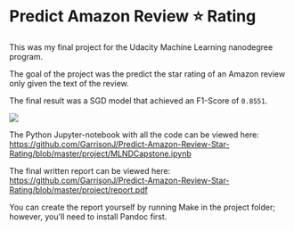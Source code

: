 # Predict Amazon Review ⭐️ Rating

This was my final project for the Udacity Machine Learning nanodegree program.

The goal of the project was the predict the star rating of an Amazon review only given the text of the review. 

The final result was a SGD model that achieved an F1-Score of `0.8551`.

![](https://github.com/GarrisonJ/Predict-Amazon-Review-Star-Rating/blob/master/project/images/confusionMatrixSGD.png?raw=true)

The Python Jupyter-notebook with all the code can be viewed here: https://github.com/GarrisonJ/Predict-Amazon-Review-Star-Rating/blob/master/project/MLNDCapstone.ipynb

The final written report can be viewed here: https://github.com/GarrisonJ/Predict-Amazon-Review-Star-Rating/blob/master/project/report.pdf

You can create the report yourself by running Make in the project folder; however, you'll need to install Pandoc first.
